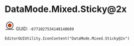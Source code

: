 # DataMode.Mixed.Sticky@2x
![](/img/DataMode.Mixed.Sticky@2x.png)
GUID: `-6771027534148148689`
```
EditorGUIUtility.IconContent("DataMode.Mixed.Sticky@2x")
```

